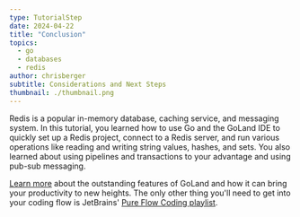 ```yaml
---
type: TutorialStep
date: 2024-04-22
title: "Conclusion"
topics:
  - go
  - databases
  - redis
author: chrisberger
subtitle: Considerations and Next Steps
thumbnail: ./thumbnail.png
---
```


Redis is a popular in-memory database, caching service, and messaging system. In this tutorial, you learned how to use Go and the GoLand IDE to quickly set up a Redis project, connect to a Redis server, and run various operations like reading and writing string values, hashes, and sets. You also learned about using pipelines and transactions to your advantage and using pub-sub messaging.

[Learn more](https://www.jetbrains.com/go/) about the outstanding features of GoLand and how it can bring your productivity to new heights. The only other thing you'll need to get into your coding flow is JetBrains' [Pure Flow Coding playlist](https://open.spotify.com/playlist/5hmeg2ngrrAFbz1Gu05PXi?si=df008370fb9241c3).
